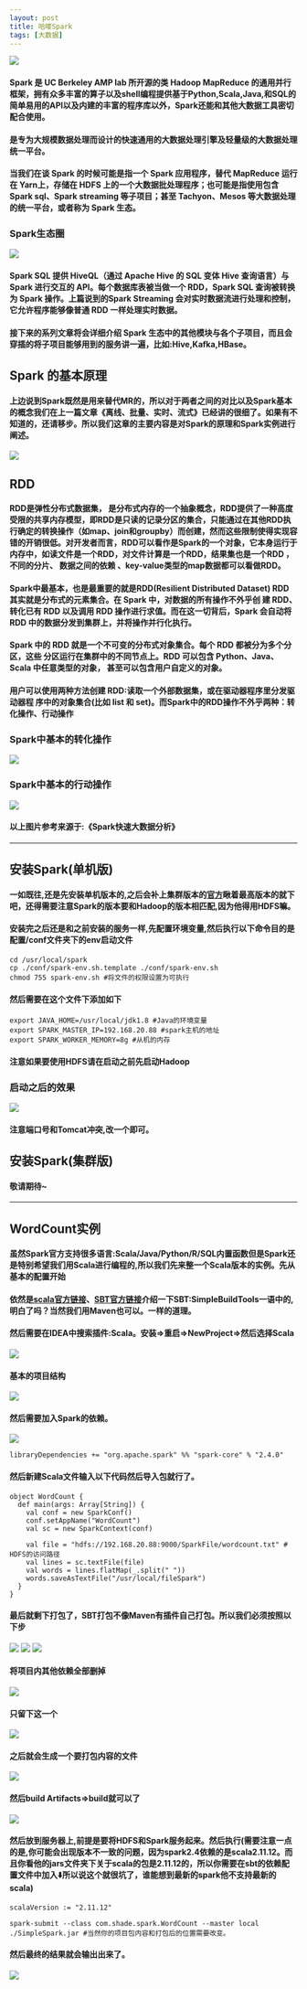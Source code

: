 ```yaml
---
layout: post
title: 哈喽Spark
tags: [大数据]
---
```


![](https://user-gold-cdn.xitu.io/2018/9/18/165ea911855d3d5e?imageView2/1/w/1304/h/734/q/85/format/webp/interlace/1)
#### Spark 是 UC Berkeley AMP lab 所开源的类 Hadoop MapReduce 的通用并行框架，拥有众多丰富的算子以及shell编程提供基于Python,Scala,Java,和SQL的简单易用的API以及内建的丰富的程序库以外，Spark还能和其他大数据工具密切配合使用。
#### 是专为大规模数据处理而设计的快速通用的大数据处理引擎及轻量级的大数据处理统一平台。
#### 当我们在谈 Spark 的时候可能是指一个 Spark 应用程序，替代 MapReduce 运行在 Yarn上，存储在 HDFS 上的一个大数据批处理程序；也可能是指使用包含 Spark sql、Spark streaming 等子项目；甚至 Tachyon、Mesos 等大数据处理的统一平台，或者称为 Spark 生态。

### Spark生态圈
![](https://user-gold-cdn.xitu.io/2018/9/18/165ea8b5dca64259?imageView2/0/w/1280/h/960/format/webp/ignore-error/1)
#### Spark SQL 提供 HiveQL（通过 Apache Hive 的 SQL 变体 Hive 查询语言）与Spark 进行交互的 API。每个数据库表被当做一个 RDD，Spark SQL 查询被转换为 Spark 操作。上篇说到的Spark Streaming 会对实时数据流进行处理和控制，它允许程序能够像普通 RDD 一样处理实时数据。
#### 接下来的系列文章将会详细介绍 Spark 生态中的其他模块与各个子项目，而且会穿插的将子项目能够用到的服务讲一遍，比如:Hive,Kafka,HBase。
## Spark 的基本原理
#### 上边说到Spark既然是用来替代MR的，所以对于两者之间的对比以及Spark基本的概念我们在上一篇文章《离线、批量、实时、流式》已经讲的很细了。如果有不知道的，还请移步。所以我们这章的主要内容是对Spark的原理和Spark实例进行阐述。
![](https://user-gold-cdn.xitu.io/2018/9/18/165ea8b5dedfbf5b?imageView2/0/w/1280/h/960/format/webp/ignore-error/1)

## RDD

#### RDD是弹性分布式数据集， 是分布式内存的一个抽象概念，RDD提供了一种高度受限的共享内存模型，即RDD是只读的记录分区的集合，只能通过在其他RDD执行确定的转换操作（如map、join和groupby）而创建，然而这些限制使得实现容错的开销很低。对开发者而言，RDD可以看作是Spark的一个对象，它本身运行于内存中，如读文件是一个RDD，对文件计算是一个RDD，结果集也是一个RDD ，不同的分片、 数据之间的依赖 、key-value类型的map数据都可以看做RDD。

#### Spark中最基本，也是最重要的就是RDD(Resilient Distributed Dataset) RDD 其实就是分布式的元素集合。在 Spark 中，对数据的所有操作不外乎创 建 RDD、转化已有 RDD 以及调用 RDD 操作进行求值。而在这一切背后，Spark 会自动将 RDD 中的数据分发到集群上，并将操作并行化执行。

#### Spark 中的 RDD 就是一个不可变的分布式对象集合。每个 RDD 都被分为多个分区，这些 分区运行在集群中的不同节点上。RDD 可以包含 Python、Java、Scala 中任意类型的对象， 甚至可以包含用户自定义的对象。

#### 用户可以使用两种方法创建 RDD:读取一个外部数据集，或在驱动器程序里分发驱动器程 序中的对象集合(比如 list 和 set)。而Spark中的RDD操作不外乎两种：转化操作、行动操作

### Spark中基本的转化操作
![](https://user-gold-cdn.xitu.io/2019/4/14/16a1aeac05cfdc65?w=2030&h=1678&f=png&s=557554)
### Spark中基本的行动操作
![](https://user-gold-cdn.xitu.io/2019/4/14/16a1aeba71774b00?w=2028&h=1630&f=png&s=491048)
#### 以上图片参考来源于:《Spark快速大数据分析》
***
## 安装Spark(单机版)

#### 一如既往,还是先安装单机版本的,之后会补上集群版本的[官方](https://spark.apache.org/downloads.html)瞅着最高版本的就下吧，还得需要注意Spark的版本要和Hadoop的版本相匹配,因为他得用HDFS嘛。

#### 安装完之后还是和之前安装的服务一样,先配置环境变量,然后执行以下命令目的是配置/conf文件夹下的env启动文件

```
cd /usr/local/spark
cp ./conf/spark-env.sh.template ./conf/spark-env.sh 
chmod 755 spark-env.sh #将文件的权限设置为可执行
```
#### 然后需要在这个文件下添加如下

```
export JAVA_HOME=/usr/local/jdk1.8 #Java的环境变量
export SPARK_MASTER_IP=192.168.20.88 #spark主机的地址
export SPARK_WORKER_MEMORY=8g #从机的内存
```
#### 注意如果要使用HDFS请在启动之前先启动Hadoop
### 启动之后的效果
![](https://user-gold-cdn.xitu.io/2019/4/2/169dbca263c40f82?w=3834&h=1182&f=png&s=265230)
#### 注意端口号和Tomcat冲突,改一个即可。

## 安装Spark(集群版)
#### 敬请期待~
***
## WordCount实例

#### 虽然Spark官方支持很多语言:Scala/Java/Python/R/SQL内置函数但是Spark还是特别希望我们用Scala进行编程的,所以我们先来整一个Scala版本的实例。先从基本的配置开始

#### 依然是[scala官方链接](https://www.scala-lang.org/download/)、[SBT官方链接](https://www.scala-sbt.org/download.html)介绍一下SBT:SimpleBuildTools一语中的,明白了吗？当然我们用Maven也可以。一样的道理。

#### 然后需要在IDEA中搜索插件:Scala。安装=>重启=>NewProject=>然后选择Scala

![](https://user-gold-cdn.xitu.io/2019/4/2/169dc1632bb23c14?w=2174&h=1382&f=png&s=184388)
#### 基本的项目结构
![](https://user-gold-cdn.xitu.io/2019/4/2/169dc183c2cd2f2e?w=1000&h=746&f=png&s=80012)
#### 然后需要加入Spark的依赖。
![](https://user-gold-cdn.xitu.io/2019/4/2/169dc20b008ddf85?w=3840&h=2114&f=png&s=383562)

```
libraryDependencies += "org.apache.spark" %% "spark-core" % "2.4.0" 
```
#### 然后新建Scala文件输入以下代码然后导入包就行了。

```
object WordCount {
  def main(args: Array[String]) {
    val conf = new SparkConf()
    conf.setAppName("WordCount")
    val sc = new SparkContext(conf)

    val file = "hdfs://192.168.20.88:9000/SparkFile/wordcount.txt" # HDFS的访问路径
    val lines = sc.textFile(file)
    val words = lines.flatMap(_.split(" "))
    words.saveAsTextFile("/usr/local/fileSpark")
  }
}
```
#### 最后就剩下打包了，SBT打包不像Maven有插件自己打包。所以我们必须按照以下步
![](https://user-gold-cdn.xitu.io/2019/4/2/169dca192571831d?w=2560&h=2082&f=png&s=265723)
![](https://user-gold-cdn.xitu.io/2019/4/2/169dca28a043f59e?w=1300&h=888&f=png&s=260150)
![](https://user-gold-cdn.xitu.io/2019/4/2/169dca2ef12f2868?w=1034&h=746&f=png&s=91813)
#### 将项目内其他依赖全部删掉
![](https://user-gold-cdn.xitu.io/2019/4/2/169dca493f53c7df?w=2560&h=2082&f=png&s=530649)
#### 只留下这一个
![](https://user-gold-cdn.xitu.io/2019/4/2/169dca5338d082ba?w=2560&h=2082&f=png&s=267521)
#### 之后就会生成一个要打包内容的文件
![](https://user-gold-cdn.xitu.io/2019/4/2/169dca58a7a291f8?w=1030&h=926&f=png&s=90221)
#### 然后build Artifacts=>build就可以了
![](https://user-gold-cdn.xitu.io/2019/4/2/169dca6f58897937?w=3834&h=2110&f=png&s=614758)
#### 然后放到服务器上,前提是要将HDFS和Spark服务起来。然后执行(需要注意一点的是,你可能会出现版本不一致的问题，因为spark2.4依赖的是scala2.11.12。而且你看他的jars文件夹下关于scala的包是2.11.12的，所以你需要在sbt的依赖配置文件中加入⬇️所以说这个就很坑了，谁能想到最新的spark他不支持最新的scala)

```
scalaVersion := "2.11.12"
```
```
spark-submit --class com.shade.spark.WordCount --master local ./SimpleSpark.jar #当然你的项目包内容和打包后的位置需要改变。
```
#### 然后最终的结果就会输出出来了。
![](https://user-gold-cdn.xitu.io/2019/4/2/169dcbcded89b9ef?w=782&h=74&f=png&s=13356)